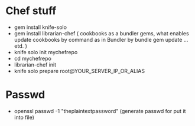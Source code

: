 # Chef stuff

  * gem install knife-solo
  * gem install librarian-chef ( cookbooks as a bundler gems, what enables update cookbooks by command as in Bundler by bundle gem update ... etd. )
  * knife solo init mychefrepo
  * cd mychefrepo
  * librarian-chef init
  * knife solo prepare root@YOUR_SERVER_IP_OR_ALIAS
   
# Passwd

  * openssl passwd -1 "theplaintextpassword" (generate passwd for put it into file)

